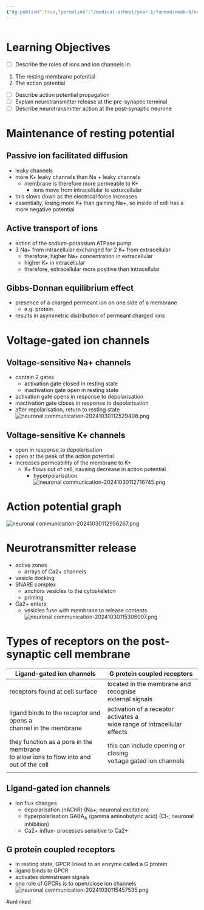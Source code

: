 ```yaml
---
{"dg-publish":true,"permalink":"/medical-school/year-1/funmed/week-6/neuronal-communication/","tags":["funmed"]}
---
```


```table-of-contents
```
# Learning Objectives
- [ ] Describe the roles of ions and ion channels in:
1. The resting membrane potential
2. The action potential
- [ ] Describe action potential propagation
- [ ] Explain neurotransmitter release at the pre-synaptic terminal
- [ ] Describe neurotransmitter action at the post-synaptic neurone

# Maintenance of resting potential
## Passive ion facilitated diffusion
- leaky channels
- more K+ leaky channels than Na + leaky channels
	- membrane is therefore more permeable to K+
		- ions move from intracellular to extracellular
- this slows down as the electrical force increases
- essentially, losing more K+ than gaining Na+, so inside of cell has a more negative potential

## Active transport of ions
- action of the sodium-potassium ATPase pump
- 3 Na+ from intracellular exchanged for 2 K+ from extracellular 
	- therefore, higher Na+ concentration in extracellular
	- higher K+ in intracellular
	- therefore, extracellular more positive than intracellular

## Gibbs-Donnan equilibrium effect
- presence of a charged permeant ion on one side of a membrane
	- e.g. protein
- results in asymmetric distribution of permeant charged ions

# Voltage-gated ion channels
## Voltage-sensitive Na+ channels
- contain 2 gates
	- activation gate closed in resting state
	- inactivation gate open in resting state
- activation gate opens in response to depolarisation
- inactivation gate closes in response to depolarisation
- after repolarisation, return to resting state
![neuronal communication-20241030112529408.png](/img/user/Medical%20School/Year%201/funmed/week%206/attachments/neuronal%20communication-20241030112529408.png)

## Voltage-sensitive K+ channels
- open in response to depolarisation
- open at the peak of the action potential
- increases permeability of the membrane to K+
	- K+ flows out of cell, causing decrease in action potential
		- hyperpolarisation
![neuronal communication-20241030112716745.png](/img/user/Medical%20School/Year%201/funmed/week%206/attachments/neuronal%20communication-20241030112716745.png)

# Action potential graph
![neuronal communication-20241030112956267.png](/img/user/Medical%20School/Year%201/funmed/week%206/attachments/neuronal%20communication-20241030112956267.png)

# Neurotransmitter release
- active zones
	- arrays of Ca2+ channels
- vesicle docking
- SNARE complex
	- anchors vesicles to the cytoskeleton
	- priming
- Ca2+ enters
	- vesicles fuse with membrane to release contents
![neuronal communication-20241030115306007.png](/img/user/Medical%20School/Year%201/funmed/week%206/attachments/neuronal%20communication-20241030115306007.png)
# Types of receptors on the post-synaptic cell membrane

| Ligand-gated ion channels                                                                 | G protein coupled receptors                                                 |
| ----------------------------------------------------------------------------------------- | --------------------------------------------------------------------------- |
| receptors found at cell surface                                                           | located in the membrane and recognise<br>external signals                   |
| ligand binds to the receptor and opens a <br>channel in the membrane                      | activation of a receptor activates a<br>wide range of intracellular effects |
| they function as a pore in the membrane<br>to allow ions to flow into and out of the cell | this can include opening or closing<br>voltage gated ion channels           |
|                                                                                           |                                                                             |
## Ligand-gated ion channels
- ion flux changes
	- depolarisation (nAChR) (Na+; neuronal excitation)
	- hyperpolarisation GABA<sub>A</sub> (gamma aminobutyric acid) (Cl-; neuronal inhibition)
	- Ca2+ influx- processes sensitive to Ca2+

## G protein coupled receptors
- in resting state, GPCR linked to an enzyme called a G protein
- ligand binds to GPCR
- activates downstream signals
- one role of GPCRs is to open/close ion channels
![neuronal communication-20241030115457535.png](/img/user/Medical%20School/Year%201/funmed/week%206/attachments/neuronal%20communication-20241030115457535.png)

#unlinked 